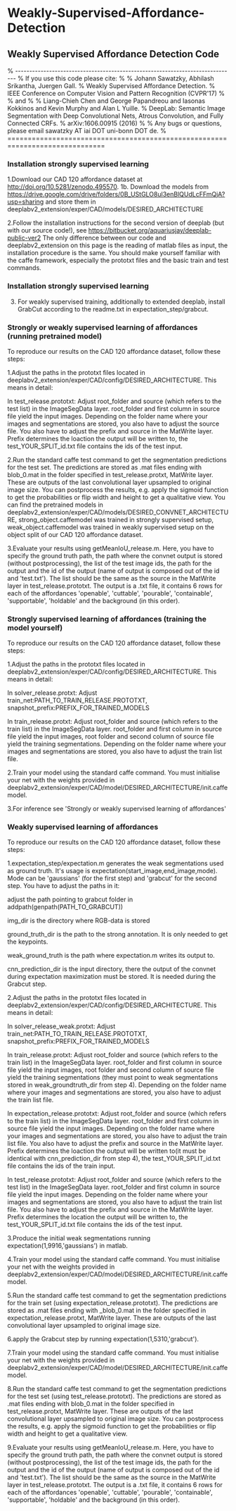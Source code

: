 # Weakly-Supervised-Affordance-Detection

## Weakly Supervised Affordance Detection Code
% ------------------------------------------------------------------------------
% If you use this code please cite:
%
% Johann Sawatzky, Abhilash Srikantha, Juergen Gall.
% Weakly Supervised Affordance Detection.
% IEEE Conference on Computer Vision and Pattern Recognition (CVPR'17)
%
% and
%
% Liang-Chieh Chen and George Papandreou and Iasonas Kokkinos and Kevin Murphy and Alan L Yuille. 
% DeepLab: Semantic Image Segmentation with Deep Convolutional Nets, Atrous Convolution, and Fully Connected CRFs. 
% arXiv:1606.00915 (2016)
%
% Any bugs or questions, please email sawatzky AT iai DOT uni-bonn DOT de.
% ==============================================================================

### Installation strongly supervised learning

1.Download our CAD 120 affordance dataset at http://doi.org/10.5281/zenodo.495570.
1b. Download the models from https://drive.google.com/drive/folders/0B_UStGLO8ul3enBlQUdLcFFmQjA?usp=sharing and store them in deeplabv2_extension/exper/CAD/models/DESIRED_ARCHITECTURE 

2.Follow the installation instructions for the second version of deeplab (but with our source code!), see https://bitbucket.org/aquariusjay/deeplab-public-ver2
The only difference between our code and deeplabv2_extension on this page is the reading of matlab files as input, the installation procedure is the same.
You should make yourself familiar with the caffe framework, especially the prototxt files and the basic train and test commands.


### Installation strongly supervised learning

3. For weakly supervised training, additionally to extended deeplab, install GrabCut according to the readme.txt in expectation_step/grabcut.

### Strongly or weakly supervised learning of affordances (running pretrained model)

To reproduce our results on the CAD 120 affordance dataset, follow these steps:

1.Adjust the paths in the prototxt files located in deeplabv2_extension/exper/CAD/config/DESIRED_ARCHITECTURE. This means in detail:

In test_release.prototxt: Adjust root_folder and source (which refers to the test list) in the ImageSegData layer. root_folder and first column in source file yield the input images. Depending on the folder name where your images and segmentations are stored, you also have to adjust the source file. You also have to adjust the prefix and source in the MatWrite layer. Prefix determines the loaction the output will be written to, the test_YOUR_SPLIT_id.txt file contains the ids of the test input.

2.Run the standard caffe test command to get the segmentation predictions for the test set. The predictions are stored as .mat files ending with blob_0.mat in the folder specified in test_release.protxt, MatWrite layer. These are outputs of the last convolutional layer upsampled to original image size. You can postprocess the results, e.g. apply the sigmoid function to get the probabilities or flip width and height to get a qualitative view. You can find the pretrained models in deeplabv2_extension/exper/CAD/models/DESIRED_CONVNET_ARCHITECTURE, strong_object.caffemodel was trained in strongly supervised setup, weak_object.caffemodel was trained in weakly supervised setup on the object split of our CAD 120 affordance dataset.  

3.Evaluate your results using getMeanIoU_release.m. Here, you have to specify the ground truth path, the path where the convnet output is stored (without postprocessing), the list of the test image ids, the path for the output and the id of the output (name of output is composed out of the id and 'test.txt'). The list should be the same as the source in the MatWrite layer in test_release.prototxt. The output is a .txt file, it contains 6 rows for each of the affordances 'openable', 'cuttable', 'pourable', 'containable', 'supportable', 'holdable' and the background (in this order).

### Strongly supervised learning of affordances (training the model yourself)

To reproduce our results on the CAD 120 affordance dataset, follow these steps:

1.Adjust the paths in the prototxt files located in deeplabv2_extension/exper/CAD/config/DESIRED_ARCHITECTURE. This means in detail:

In solver_release.protxt: Adjust train_net:PATH_TO_TRAIN_RELEASE.PROTOTXT, snapshot_prefix:PREFIX_FOR_TRAINED_MODELS

In train_release.protxt: Adjust root_folder and source (which refers to the train list) in the ImageSegData layer. root_folder and first column in source file yield the input images, root folder and second column 	of source file yield the training segmentations. Depending on the folder name where your images and segmentations are stored, you also have to adjust the train list file.

2.Train your model using the standard caffe command. You must initialise your net with the weights provided in deeplabv2_extension/exper/CAD/model/DESIRED_ARCHITECTURE/init.caffemodel.

3.For inference see 'Strongly or weakly supervised learning of affordances'

### Weakly supervised learning of affordances

To reproduce our results on the CAD 120 affordance dataset, follow these steps:

1.expectation_step/expectation.m generates the weak segmentations used as ground truth. It's usage is expectation(start_image,end_image,mode). Mode can be 'gaussians' (for the first step) and 'grabcut' for the second step. You have to adjust the paths in it:

adjust the path pointing to grabcut folder in addpath(genpath(PATH_TO_GRABCUT))

img_dir is the directory where RGB-data is stored

ground_truth_dir is the path to the strong annotation. It is only needed to get the keypoints.

weak_ground_truth is the path where expectation.m writes its output to.

cnn_prediction_dir is the input directory, there the output of the convnet during expectation maximization must be stored. It is needed during the Grabcut step. 

2.Adjust the paths in the prototxt files located in deeplabv2_extension/exper/CAD/config/DESIRED_ARCHITECTURE. This means in detail:

In solver_release_weak.protxt: Adjust train_net:PATH_TO_TRAIN_RELEASE.PROTOTXT, snapshot_prefix:PREFIX_FOR_TRAINED_MODELS

In train_release.protxt: Adjust root_folder and source (which refers to the train list) in the ImageSegData layer. root_folder and first column in source file yield the input images, root folder and second column of source file yield the training segmentations (they must point to weak segmentations stored in weak_groundtruth_dir from step 4). Depending on the folder name where your images and segmentations are stored, you also have to adjust the train list file.

In expectation_release.prototxt: Adjust root_folder and source (which refers to the train list) in the ImageSegData layer. root_folder and first column in source file yield the input images. Depending on the folder name where your images and segmentations are stored, you also have to adjust the train list file. You also have to adjust the prefix and source in the MatWrite layer. Prefix determines the loaction the output will be written to(it must be identical with cnn_prediction_dir from step 4), the test_YOUR_SPLIT_id.txt file contains the ids of the train input.

In test_release.prototxt: Adjust root_folder and source (which refers to the test list) in the ImageSegData layer. root_folder and first column in source file yield the input images. Depending on the folder name where your images and segmentations are stored, you also have to adjust the train list file. You also have to adjust the prefix and source in the MatWrite layer. Prefix determines the location the output will be written to, the test_YOUR_SPLIT_id.txt file contains the ids of the test input.

3.Produce the initial weak segmentations running expectation(1,9916,'gaussians') in matlab. 

4.Train your model using the standard caffe command. You must initialise your net with the weights provided in deeplabv2_extension/exper/CAD/model/DESIRED_ARCHITECTURE/init.caffemodel.

5.Run the standard caffe test command to get the segmentation predictions for the train set (using expectation_release.prototxt). The predictions are stored as .mat files ending with _blob_0.mat in the folder specified in expectation_release.protxt, MatWrite layer. These are outputs of the last convolutional layer upsampled to original image size. 

6.apply the Grabcut step by running expectation(1,5310,'grabcut'). 

7.Train your model using the standard caffe command. You must initialise your net with the weights provided in deeplabv2_extension/exper/CAD/model/DESIRED_ARCHITECTURE/init.caffemodel.

8.Run the standard caffe test command to get the segmentation predictions for the test set (using test_release.prototxt). The predictions are stored as .mat files ending with blob_0.mat in the folder specified in test_release.protxt, MatWrite layer. These are outputs of the last convolutional layer upsampled to original image size. You can postprocess the results, e.g. apply the sigmoid function to get the probabilities or flip width and height to get a qualitative view.

9.Evaluate your results using getMeanIoU_release.m. Here, you have to specify the ground truth path, the path where the convnet output is stored (without postprocessing), the list of the test image ids, the path for the output and the id of the output (name of output is composed out of the id and 'test.txt'). The list should be the same as the source in the MatWrite layer in test_release.prototxt. The output is a .txt file, it contains 6 rows for each of the affordances 'openable', 'cuttable', 'pourable', 'containable', 'supportable', 'holdable' and the background (in this order).
